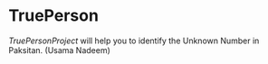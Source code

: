 # TruePerson
*TruePersonProject* will help you to identify the Unknown Number in Paksitan. (Usama Nadeem)
